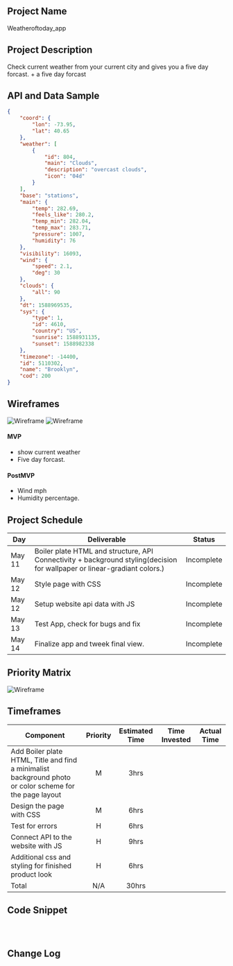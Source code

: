 

## Project Name
Weatheroftoday_app

## Project Description

Check current weather from your current city and gives you a five day forcast.
+
a five day forcast
## API and Data Sample
```json
{
    "coord": {
        "lon": -73.95,
        "lat": 40.65
    },
    "weather": [
        {
            "id": 804,
            "main": "Clouds",
            "description": "overcast clouds",
            "icon": "04d"
        }
    ],
    "base": "stations",
    "main": {
        "temp": 282.69,
        "feels_like": 280.2,
        "temp_min": 282.04,
        "temp_max": 283.71,
        "pressure": 1007,
        "humidity": 76
    },
    "visibility": 16093,
    "wind": {
        "speed": 2.1,
        "deg": 30
    },
    "clouds": {
        "all": 90
    },
    "dt": 1588969535,
    "sys": {
        "type": 1,
        "id": 4610,
        "country": "US",
        "sunrise": 1588931135,
        "sunset": 1588982338
    },
    "timezone": -14400,
    "id": 5110302,
    "name": "Brooklyn",
    "cod": 200
}
```
## Wireframes
![Wireframe](https://i.imgur.com/9kTtUfe.jpg)
![Wireframe](https://i.imgur.com/YnIF1D8.jpg)


#### MVP 

- show current weather
-  Five day forcast.

#### PostMVP  
- Wind mph
- Humidity percentage.


## Project Schedule

|  Day | Deliverable | Status
|---|---| ---|
|May 11| Boiler plate HTML and structure, API Connectivity + background styling(decision for wallpaper or linear-gradiant colors.)| Incomplete
|May 12| Style page with CSS | Incomplete
|May 12| Setup website api data with JS| Incomplete
|May 13| Test App, check for bugs and fix | Incomplete
|May 14| Finalize app and tweek final view. | Incomplete


## Priority Matrix

![Wireframe](https://i.imgur.com/na4evfI.jpg)

## Timeframes

| Component | Priority | Estimated Time | Time Invested | Actual Time |
| --- | :---: |  :---: | :---: | :---: |
| Add Boiler plate HTML, Title and find a minimalist background photo or color scheme for the page layout | M | 3hrs|  |  |
| Design the page with CSS | M | 6hrs|  |  |
| Test for errors | H | 6hrs|  |  |
| Connect API to the website with JS| H | 9hrs|  | |
| Additional css and styling for finished product look| H | 6hrs|  | |
| Total| N/A | 30hrs|  | |


## Code Snippet

```



```

## Change Log
